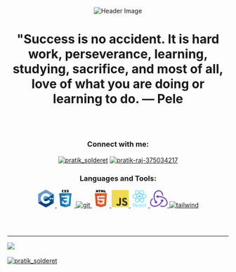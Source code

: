 




<p align="center">
  <img src="https://media4.giphy.com/media/v1.Y2lkPTc5MGI3NjExc25iaTg1MDU4ZDc1cTBscWgyczhic24ybjg1emU2ajFwNTQzZzhvbiZlcD12MV9pbnRlcm5hbF9naWZfYnlfaWQmY3Q9Zw/1zRfp0Jwsag4yPekP4/giphy.gif" alt="Header Image" style="height: 500px ; width:1000px "; />
</p>
<h1 align="center">"Success is no accident. It is hard work, perseverance, learning, studying, sacrifice, and most of all, love of what you are doing or learning to do. — Pele</h1><br><br>

<h3 align="center">Connect with me:</h3>
<p align="center">
<a href="https://twitter.com/pratik_solderet" target="blank"><img align="center" src="https://raw.githubusercontent.com/rahuldkjain/github-profile-readme-generator/master/src/images/icons/Social/twitter.svg" alt="pratik_solderet" height="30" width="40" /></a>
<a href="https://linkedin.com/in/pratik-raj-375034217" target="blank"><img align="center" src="https://raw.githubusercontent.com/rahuldkjain/github-profile-readme-generator/master/src/images/icons/Social/linked-in-alt.svg" alt="pratik-raj-375034217" height="30" width="40" /></a>
</p>

<h3 align="center">Languages and Tools:</h3>
<p align="center"> <a href="https://www.w3schools.com/cpp/" target="_blank" rel="noreferrer"> <img src="https://raw.githubusercontent.com/devicons/devicon/master/icons/cplusplus/cplusplus-original.svg" alt="cplusplus" width="40" height="40"/> </a> <a href="https://www.w3schools.com/css/" target="_blank" rel="noreferrer"> <img src="https://raw.githubusercontent.com/devicons/devicon/master/icons/css3/css3-original-wordmark.svg" alt="css3" width="40" height="40"/> </a> <a href="https://git-scm.com/" target="_blank" rel="noreferrer"> <img src="https://www.vectorlogo.zone/logos/git-scm/git-scm-icon.svg" alt="git" width="40" height="40"/> </a> <a href="https://www.w3.org/html/" target="_blank" rel="noreferrer"> <img src="https://raw.githubusercontent.com/devicons/devicon/master/icons/html5/html5-original-wordmark.svg" alt="html5" width="40" height="40"/> </a> <a href="https://developer.mozilla.org/en-US/docs/Web/JavaScript" target="_blank" rel="noreferrer"> <img src="https://raw.githubusercontent.com/devicons/devicon/master/icons/javascript/javascript-original.svg" alt="javascript" width="40" height="40"/> </a> <a href="https://reactjs.org/" target="_blank" rel="noreferrer"> <img src="https://raw.githubusercontent.com/devicons/devicon/master/icons/react/react-original-wordmark.svg" alt="react" width="40" height="40"/> </a> <a href="https://redux.js.org" target="_blank" rel="noreferrer"> <img src="https://raw.githubusercontent.com/devicons/devicon/master/icons/redux/redux-original.svg" alt="redux" width="40" height="40"/> </a> <a href="https://tailwindcss.com/" target="_blank" rel="noreferrer"> <img src="https://www.vectorlogo.zone/logos/tailwindcss/tailwindcss-icon.svg" alt="tailwind" width="40" height="40"/> </a> </p><br><br>




---
[![](https://visitcount.itsvg.in/api?id=pratik20gb&label=Profile%20Views&icon=8&pretty=true)](https://visitcount.itsvg.in)<p align="left"> <a href="https://twitter.com/pratik_solderet" target="blank"><img src="https://img.shields.io/twitter/follow/pratik_solderet?logo=twitter&style=for-the-badge" alt="pratik_solderet" /></a> </p>




<!-- Pratik Raj -->
